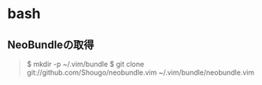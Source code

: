 # bash

## NeoBundleの取得
> $ mkdir -p ~/.vim/bundle 
> $ git clone git://github.com/Shougo/neobundle.vim ~/.vim/bundle/neobundle.vim 

